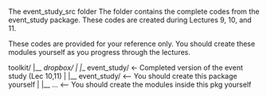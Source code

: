 The event_study_src folder
The folder contains the complete codes from the event_study package. These codes are created during Lectures 9, 10, and 11.

These codes are provided for your reference only. You should create these modules yourself as you progress through the lectures.

toolkit/ |__ _dropbox/ | |__ event_study/ <- Completed version of the event study (Lec 10,11) | |__ event_study/ <-- You should create this package yourself | |__ ... <-- You should create the modules inside this pkg yourself